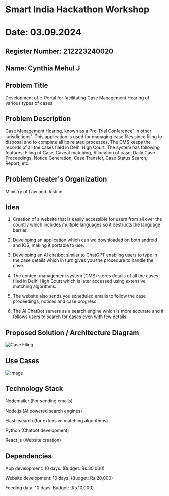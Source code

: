 # Smart India Hackathon Workshop
# Date: 03.09.2024
## Register Number: 212223240020
## Name: Cynthia Mehul J
## Problem Title
Development of e-Portal for facilitating Case Management Hearing of various types of cases
## Problem Description
Case Management Hearing, known as a Pre-Trial Conference" in other jurisdictions". This application is used for managing case files since filing to disposal and to complete all its related processes. The CMS keeps the records of all the cases filed in Delhi High Court. The system has following features: Filing of Case, Caveat matching, Allocation of case, Daily Case Proceedings, Notice Generation, Case Transfer, Case Status Search, Report, etc.
## Problem Creater's Organization
Ministry of Law and Justice

## Idea
1. Creation of a website that is easily accessible for users from all over the country which includes multiple languages so it destructs the language barrier.

2. Developing an application which can we downloaded on both android and IOS, making it portable to use. 
   
3. Developing an AI chatbot similar to ChatGPT enabling users to type in the case details which in turn gives you the procedure to handle the case.
   
4. The content management system (CMS) stores details of all the cases filed in Delhi High Court which is later accessed using extensive matching algorithms.
   
5. The website also sends you scheduled emails to follow the case proceedings, notices and case progress.

6. The AI ChatBot servers as a search engine which is more accurate and it follows users to search for cases even with few details.  

## Proposed Solution / Architecture Diagram

![Case Filing](https://github.com/user-attachments/assets/f77ad57d-aac0-448b-9af1-f6559375880f)

## Use Cases

![image](https://github.com/user-attachments/assets/37ebebed-71bb-495f-9b9d-1c0829441612)


## Technology Stack
Nodemailer (For sending emails)

Node.js (AI powered search engines)

Elasticsearch (for extensive matching algorithms)

Python (Chatbot development)

React.js (Website creation)

## Dependencies
App development: 10 days. (Budget: Rs.30,000)

Website development: 10 days. (Budget: Rs.20,000)

Feeding data: 10 days. Budget: (Rs.10,000)
